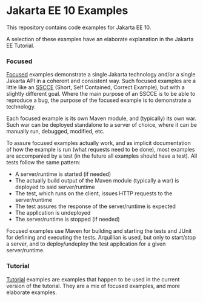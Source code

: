# Jakarta EE 10 Examples

This repository contains code examples for Jakarta EE 10.

A selection of these examples have an elaborate explanation in the Jakarta EE Tutorial.

### Focused

[Focused](focused/README.md) examples demonstrate a single Jakarta technology and/or a single Jakarta API in a coherent
and consistent way.
Such focused examples are a little like an [SSCCE](http://sscce.org) (Short, Self Contained, Correct Example),
but with a slightly different goal. Where the main purpose of an SSCCE is to be able to reproduce a bug, the purpose
of the focused example is to demonstrate a technology.

Each focused example is its own Maven module, and (typically) its own war. Such war can be deployed standalone to a
server of choice, where it can be manually run, debugged, modified, etc.

To assure focused examples actually work, and as implicit documentation of how the example is run (what requests need to
be done), most examples are accompanied by a test (in the future all examples should have a test). All tests follow the
same pattern:

* A server/runtime is started (if needed)
* The actually build output of the Maven module (typically a war) is deployed to said server/runtime
* The test, which runs on the client, issues HTTP requests to the server/runtime
* The test assures the response of the server/runtime is expected
* The application is undeployed
* The server/runtime is stopped (if needed)

Focused examples use Maven for building and starting the tests and JUnit for defining and executing the tests.
Arquillian is used, but only to start/stop a server, and to deploy/undeploy the test application for a given
server/runtime.

### Tutorial

[Tutorial](tutorial/README.md) examples are examples that happen to be used in the current version of the tutorial. They
are a mix of focused examples, and more elaborate examples. 
